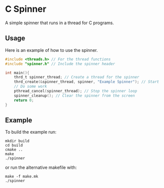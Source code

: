 # C Spinner

A simple spinner that runs in a thread for C programs.

## Usage

Here is an example of how to use the spinner.

```c
#include <threads.h> // For the thread functions
#include "spinner.h" // Include the spinner header

int main(){
    thrd_t spinner_thread; // Create a thread for the spinner
    thrd_create(&spinner_thread, spinner, "Example Spinner"); // Start the spinner with a message
    // Do some work
    pthread_cancel(spinner_thread); // Stop the spinner loop
    spinner_cleanup(); // Clear the spinner from the screen
    return 0;
}
```

## Example

To build the example run:
```
mkdir build
cd build
cmake ..
make
./spinner
```

or run the alternative makefile with:
```
make -f make.mk
./spinner
```